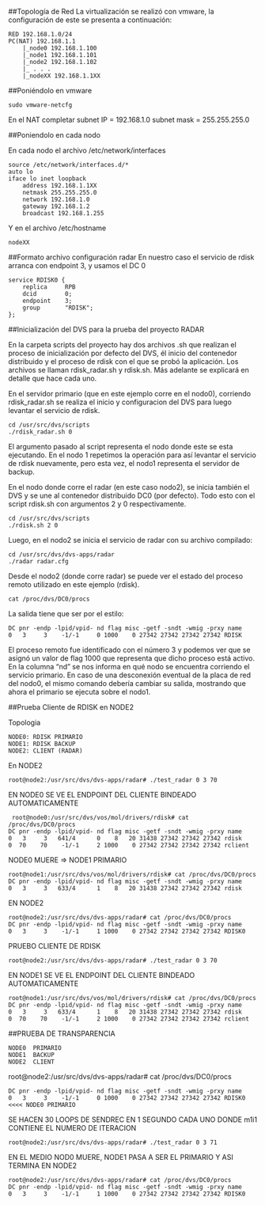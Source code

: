 ##Topología de Red
La virtualización se realizó con vmware, la configuración de este se presenta a continuación:

	RED 192.168.1.0/24
	PC(NAT) 192.168.1.1
		|_node0 192.168.1.100
		|_node1 192.168.1.101
		|_node2 192.168.1.102
		|_ . . .
		|_nodeXX 192.168.1.1XX


##Poniéndolo en vmware

	sudo vmware-netcfg

En el NAT completar
subnet IP = 192.168.1.0
subnet mask  = 255.255.255.0

##Poniendolo en cada nodo

En cada nodo el archivo /etc/network/interfaces

	source /etc/network/interfaces.d/*
	auto lo
	iface lo inet loopback
		address 192.168.1.1XX
		netmask 255.255.255.0
		network 192.168.1.0
		gateway 192.168.1.2
		broadcast 192.168.1.255

Y en el archivo /etc/hostname

	nodeXX

##Formato archivo configuración radar
En nuestro caso el servicio de rdisk arranca con endpoint 3, y usamos
el DC 0

	service RDISK0 {
		replica		RPB
		dcid  		0;
		endpoint 	3;
		group		"RDISK";
	};


##Inicialización del DVS para la prueba del proyecto RADAR

En la carpeta scripts del proyecto hay dos archivos .sh que realizan el proceso de inicialización por defecto del DVS, él inicio del contenedor distribuido y el proceso de rdisk con el que se probó la aplicación. Los archivos se llaman rdisk_radar.sh y rdisk.sh. Más adelante se explicará en detalle que hace cada uno.

En el servidor primario (que en este ejemplo corre en el nodo0), corriendo rdisk_radar.sh se realiza el inicio y configuracion del DVS para luego levantar el servicio de rdisk.

	cd /usr/src/dvs/scripts
	./rdisk_radar.sh 0

El argumento pasado al script representa el nodo donde este se esta ejecutando. 
En el nodo 1 repetimos la operación para así levantar el servicio de rdisk nuevamente, pero esta vez, el nodo1 representa el servidor de backup.

En el nodo donde corre el radar (en este caso nodo2), se inicia también el DVS y se une al contenedor distribuido DC0 (por defecto). Todo esto con el script rdisk.sh con argumentos 2 y 0 respectivamente.

	cd /usr/src/dvs/scripts
	./rdisk.sh 2 0

Luego, en el nodo2 se inicia el servicio de radar con su archivo compilado:

	cd /usr/src/dvs/dvs-apps/radar
	./radar radar.cfg
	
Desde el nodo2 (donde corre radar) se puede ver el estado del proceso remoto utilizado en este ejemplo (rdisk).

	cat /proc/dvs/DC0/procs 

La salida tiene que ser por el estilo:

	DC pnr -endp -lpid/vpid- nd flag misc -getf -sndt -wmig -prxy name
	0   3     3    -1/-1     0 1000    0 27342 27342 27342 27342 RDISK 
	
El proceso remoto fue identificado con el número 3 y podemos ver que se asignó un valor de flag 1000 que representa que dicho proceso está activo. En la columna “nd” se nos informa en qué nodo se encuentra corriendo el servicio primario.
En caso de una desconexión eventual de la placa de red del nodo0, el mismo comando debería cambiar su salida, mostrando que ahora el primario se ejecuta sobre el nodo1.

##Prueba Cliente de RDISK en NODE2

Topologia

	NODE0: RDISK PRIMARIO
	NODE1: RDISK BACKUP
	NODE2: CLIENT (RADAR)
 
 En NODE2
 
 	root@node2:/usr/src/dvs/dvs-apps/radar# ./test_radar 0 3 70
 	
 EN NODE0 SE VE EL ENDPOINT DEL CLIENTE BINDEADO AUTOMATICAMENTE
 
	 root@node0:/usr/src/dvs/vos/mol/drivers/rdisk# cat /proc/dvs/DC0/procs 
	DC pnr -endp -lpid/vpid- nd flag misc -getf -sndt -wmig -prxy name
	0   3     3   641/4      0    8   20 31438 27342 27342 27342 rdisk          
	0  70    70    -1/-1     2 1000    0 27342 27342 27342 27342 rclient 
	
NODE0 MUERE => NODE1 PRIMARIO

	root@node1:/usr/src/dvs/vos/mol/drivers/rdisk# cat /proc/dvs/DC0/procs 
	DC pnr -endp -lpid/vpid- nd flag misc -getf -sndt -wmig -prxy name
	0   3     3   633/4      1    8   20 31438 27342 27342 27342 rdisk 

EN NODE2

	root@node2:/usr/src/dvs/dvs-apps/radar# cat /proc/dvs/DC0/procs
	DC pnr -endp -lpid/vpid- nd flag misc -getf -sndt -wmig -prxy name
	0   3     3    -1/-1     1 1000    0 27342 27342 27342 27342 RDISK0
	
PRUEBO CLIENTE DE RDISK 

	root@node2:/usr/src/dvs/dvs-apps/radar# ./test_radar 0 3 70
	
EN NODE1 SE VE EL ENDPOINT DEL CLIENTE BINDEADO AUTOMATICAMENTE

	root@node1:/usr/src/dvs/vos/mol/drivers/rdisk# cat /proc/dvs/DC0/procs 
	DC pnr -endp -lpid/vpid- nd flag misc -getf -sndt -wmig -prxy name
	0   3     3   633/4      1    8   20 31438 27342 27342 27342 rdisk          
	0  70    70    -1/-1     2 1000    0 27342 27342 27342 27342 rclient 
	
##PRUEBA DE TRANSPARENCIA 

	NODE0  PRIMARIO
	NODE1  BACKUP 
	NODE2  CLIENT
 
 root@node2:/usr/src/dvs/dvs-apps/radar# cat /proc/dvs/DC0/procs 

	DC pnr -endp -lpid/vpid- nd flag misc -getf -sndt -wmig -prxy name
	0   3     3    -1/-1     0 1000    0 27342 27342 27342 27342 RDISK0  <<<< NODE0 PRIMARIO


SE HACEN 30 LOOPS DE SENDREC EN 1 SEGUNDO CADA UNO DONDE m1i1 CONTIENE EL NUMERO DE ITERACION  

	root@node2:/usr/src/dvs/dvs-apps/radar# ./test_radar 0 3 71
	
EN EL MEDIO NOD0 MUERE, NODE1 PASA A SER EL PRIMARIO Y ASI TERMINA EN NODE2

	root@node2:/usr/src/dvs/dvs-apps/radar# cat /proc/dvs/DC0/procs
	DC pnr -endp -lpid/vpid- nd flag misc -getf -sndt -wmig -prxy name
	0   3     3    -1/-1     1 1000    0 27342 27342 27342 27342 RDISK0   